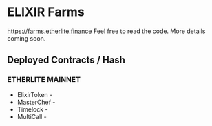 # ELIXIR Farms

https://farms.etherlite.finance Feel free to read the code. More details coming soon.

## Deployed Contracts / Hash

### ETHERLITE MAINNET

- ElixirToken -
- MasterChef -
- Timelock -
- MultiCall -
